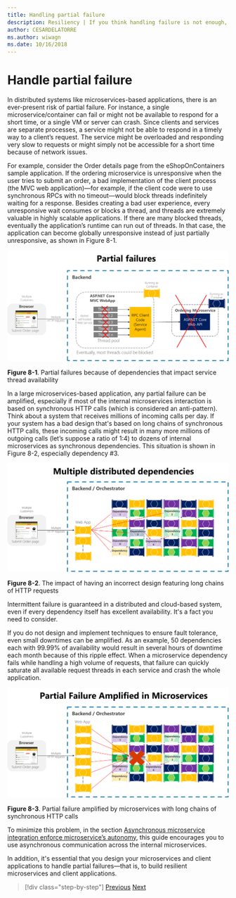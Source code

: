 ```yaml
---
title: Handling partial failure
description: Resiliency | If you think handling failure is not enough, get ready to handle partial failures gracefully. A microservice might not be fully functional but it might still be able to do some useful work.
author: CESARDELATORRE
ms.author: wiwagn
ms.date: 10/16/2018
---
```

# Handle partial failure

In distributed systems like microservices-based applications, there is an ever-present risk of partial failure. For instance, a single microservice/container can fail or might not be available to respond for a short time, or a single VM or server can crash. Since clients and services are separate processes, a service might not be able to respond in a timely way to a client’s request. The service might be overloaded and responding very slow to requests or might simply not be accessible for a short time because of network issues.

For example, consider the Order details page from the eShopOnContainers sample application. If the ordering microservice is unresponsive when the user tries to submit an order, a bad implementation of the client process (the MVC web application)—for example, if the client code were to use synchronous RPCs with no timeout—would block threads indefinitely waiting for a response. Besides creating a bad user experience, every unresponsive wait consumes or blocks a thread, and threads are extremely valuable in highly scalable applications. If there are many blocked threads, eventually the application’s runtime can run out of threads. In that case, the application can become globally unresponsive instead of just partially unresponsive, as shown in Figure 8-1.

![Diagram depicting the previous paragraph](./media/image1.png)

**Figure 8-1**. Partial failures because of dependencies that impact service thread availability

In a large microservices-based application, any partial failure can be amplified, especially if most of the internal microservices interaction is based on synchronous HTTP calls (which is considered an anti-pattern). Think about a system that receives millions of incoming calls per day. If your system has a bad design that's based on long chains of synchronous HTTP calls, these incoming calls might result in many more millions of outgoing calls (let’s suppose a ratio of 1:4) to dozens of internal microservices as synchronous dependencies. This situation is shown in Figure 8-2, especially dependency \#3.

![An incorrect design for web app microservice that depends on a chain of dependencies on other microservices](./media/image2.png)

**Figure 8-2**. The impact of having an incorrect design featuring long chains of HTTP requests

Intermittent failure is guaranteed in a distributed and cloud-based system, even if every dependency itself has excellent availability. It's a fact you need to consider.

If you do not design and implement techniques to ensure fault tolerance, even small downtimes can be amplified. As an example, 50 dependencies each with 99.99% of availability would result in several hours of downtime each month because of this ripple effect. When a microservice dependency fails while handling a high volume of requests, that failure can quickly saturate all available request threads in each service and crash the whole application.

![Partial failures can be severely amplified by chained dependencies](./media/image3.png)

**Figure 8-3**. Partial failure amplified by microservices with long chains of synchronous HTTP calls

To minimize this problem, in the section [Asynchronous microservice integration enforce microservice’s autonomy](../architect-microservice-container-applications/communication-in-microservice-architecture.md#asynchronous-microservice-integration-enforces-microservices-autonomy), this guide encourages you to use asynchronous communication across the internal microservices.

In addition, it's essential that you design your microservices and client applications to handle partial failures—that is, to build resilient microservices and client applications.

>[!div class="step-by-step"]
[Previous](index.md)
[Next](partial-failure-strategies.md)
